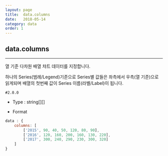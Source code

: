 ```yaml
---
layout: page
title:  data.columns
date:   2018-05-14
category: data
order: 1
---
```


## data.columns
---

열 기준 다차원 배열 챠트 데이터를 지정합니다.

하나의 Series(범례/Legend)기준으로 Series별 값들은 좌측에서 우측(열 기준)으로 읽게되며 배열의 첫번째 값이 Series 이름(라벨/Label)이 됩니다.

`#2.0.0`

* Type : string[][]

* Format
```javascript
data : {
	columns: [
		['2015', 90, 40, 50, 120, 80, 90],
		['2016', 120, 160, 200, 160, 130, 220],
		['2017', 300, 240, 290, 230, 300, 320]
	]
}
```
